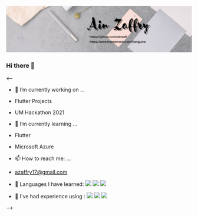 
![Header](https://github.com/ainzaff/ainzaff/blob/master/header.png?raw=true "Header")

### Hi there 👋

<--

- 🔭 I’m currently working on ...
- Flutter Projects
- UM Hackathon 2021

- 🌱 I’m currently learning ...
- Flutter
- Microsoft Azure

- 📫 How to reach me: ...
- azaffry17@gmail.com

- 📖 Languages I have learned: 
![](https://img.shields.io/badge/-Java-red) ![](https://img.shields.io/badge/-Dart-red) ![](https://img.shields.io/badge/-C-red) 

- 🔨 I've had experience using :
![](https://img.shields.io/badge/-Flutter-blue) ![](https://img.shields.io/badge/-PostGreSQL-blue) ![](https://img.shields.io/badge/-Neo4J-blue) 

-->
